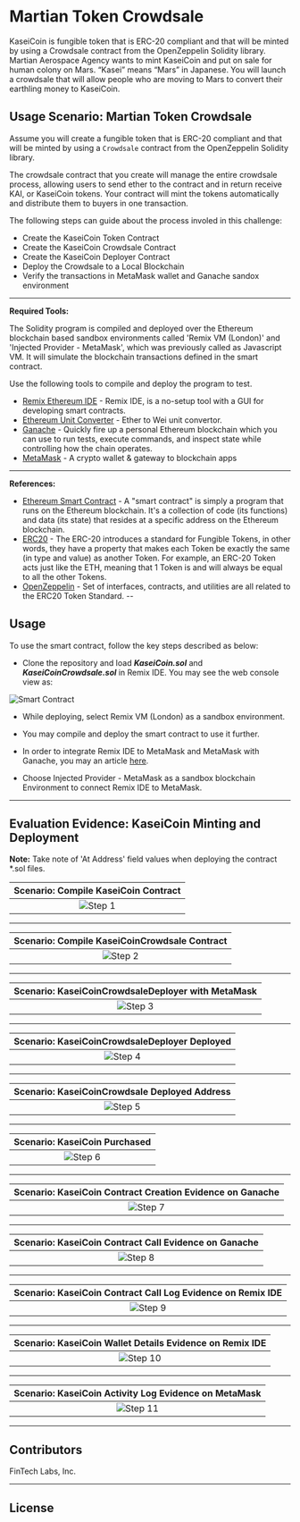 # Martian Token Crowdsale

KaseiCoin is fungible token that is ERC-20 compliant and that will be minted by using a Crowdsale contract from the OpenZeppelin Solidity library. Martian Aerospace Agency wants to mint KaseiCoin and put on sale for human colony on Mars. “Kasei” means “Mars” in Japanese. You will launch a crowdsale that will allow people who are moving to Mars to convert their earthling money to KaseiCoin.
## Usage Scenario: Martian Token Crowdsale

Assume you will create a fungible token that is ERC-20 compliant and that will be minted by using a `Crowdsale` contract from the OpenZeppelin Solidity library.

The crowdsale contract that you create will manage the entire crowdsale process, allowing users to send ether to the contract and in return receive KAI, or KaseiCoin tokens. Your contract will mint the tokens automatically and distribute them to buyers in one transaction.

The following steps can guide about the process involed in this challenge:

- Create the KaseiCoin Token Contract
- Create the KaseiCoin Crowdsale Contract
- Create the KaseiCoin Deployer Contract
- Deploy the Crowdsale to a Local Blockchain
- Verify the transactions in MetaMask wallet and Ganache sandox environment

---

**Required Tools:**

The Solidity program is compiled and deployed over the Ethereum blockchain based sandbox environments called 'Remix VM (London)' and 'Injected Provider - MetaMask', which was previously called as Javascript VM. It will simulate the blockchain transactions defined in the smart contract.

Use the following tools to compile and deploy the program to test.

* [Remix Ethereum IDE](https://remix-project.org/) - Remix IDE, is a no-setup tool with a GUI for developing smart contracts.
* [Ethereum Unit Converter](https://eth-converter.com/) - Ether to Wei unit convertor.
* [Ganache](https://trufflesuite.com/ganache/) - Quickly fire up a personal Ethereum blockchain which you can use to run tests, execute commands, and inspect state while controlling how the chain operates.
* [MetaMask](https://metamask.io/) - A crypto wallet & gateway to blockchain apps

---

**References:**

* [Ethereum Smart Contract](https://ethereum.org/en/smart-contracts/) - A "smart contract" is simply a program that runs on the Ethereum blockchain. It's a collection of code (its functions) and data (its state) that resides at a specific address on the Ethereum blockchain.
* [ERC20](https://ethereum.org/en/developers/docs/standards/tokens/erc-20/) - The ERC-20 introduces a standard for Fungible Tokens, in other words, they have a property that makes each Token be exactly the same (in type and value) as another Token. For example, an ERC-20 Token acts just like the ETH, meaning that 1 Token is and will always be equal to all the other Tokens.
* [OpenZeppelin](https://docs.openzeppelin.com/contracts/2.x/api/token/erc20) - Set of interfaces, contracts, and utilities are all related to the ERC20 Token Standard.
--
## Usage

To use the smart contract, follow the key steps described as below:

- Clone the repository and load ***KaseiCoin.sol*** and ***KaseiCoinCrowdsale.sol*** in Remix IDE. You may see the web console view as:

![Smart Contract](Images/App_Usage.png)

- While deploying, select Remix VM (London) as a sandbox environment.

- You may compile and deploy the smart contract to use it further.

- In order to integrate Remix IDE to MetaMask and MetaMask with Ganache, you may an article [here](https://www.geeksforgeeks.org/how-to-set-up-ganche-with-metamask/).

- Choose Injected Provider - MetaMask as a sandbox blockchain Environment to connect Remix IDE to MetaMask. 

---
## Evaluation Evidence: KaseiCoin Minting and Deployment

**Note:** Take note of 'At Address' field values when deploying the contract *.sol files.

|Scenario: Compile KaseiCoin Contract|
|:-:|
|![Step 1](Images/KaseiCoin.png)|

---

|Scenario: Compile KaseiCoinCrowdsale Contract|
|:-:|
|![Step 2](Images/KaseiCoinCrowdsale.png)|

---

|Scenario: KaseiCoinCrowdsaleDeployer with MetaMask|
|:-:|
|![Step 3](Images/KaseiCoinCrowdsaleDeployer.png)|

---

|Scenario: KaseiCoinCrowdsaleDeployer Deployed|
|:-:|
|![Step 4](Images/KaseiCoinCrowdsaleDeployed.png)|

---

|Scenario: KaseiCoinCrowdsale Deployed Address|
|:-:|
|![Step 5](Images/KaseiCoinCrowdsale_Deployed_Address.png)|

---

|Scenario: KaseiCoin Purchased|
|:-:|
|![Step 6](Images/KaseiCoin_Purchased.png)|

---

|Scenario: KaseiCoin Contract Creation Evidence on Ganache|
|:-:|
|![Step 7](Images/KaseiCoin_Contract_Creation.png)|

---

|Scenario: KaseiCoin Contract Call Evidence on Ganache|
|:-:|
|![Step 8](Images/KaseiCoin_Contract_Call.png)|

---

|Scenario: KaseiCoin Contract Call Log Evidence on Remix IDE|
|:-:|
|![Step 9](Images/KaseiCoin_Contract_Call_Log.png)|

---

|Scenario: KaseiCoin Wallet Details Evidence on Remix IDE|
|:-:|
|![Step 10](Images/KaseiCoin_wallet_Details.png)|

---

|Scenario: KaseiCoin Activity Log Evidence on MetaMask|
|:-:|
|![Step 11](Images/KaseiCoin_Metamask.png)|

---

## Contributors

FinTech Labs, Inc.

---

## License

